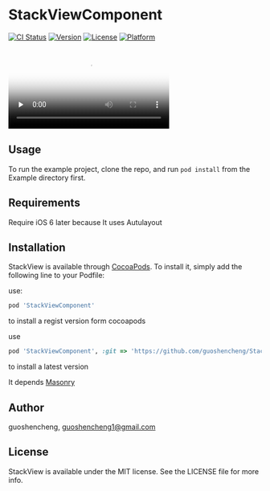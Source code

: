 # StackViewComponent

[![CI Status](http://img.shields.io/travis/guoshencheng/StackView.svg?style=flat)](https://travis-ci.org/guoshencheng/StackView)
[![Version](https://img.shields.io/cocoapods/v/StackView.svg?style=flat)](http://cocoapods.org/pods/StackView)
[![License](https://img.shields.io/cocoapods/l/StackView.svg?style=flat)](http://cocoapods.org/pods/StackView)
[![Platform](https://img.shields.io/cocoapods/p/StackView.svg?style=flat)](http://cocoapods.org/pods/StackView)

<video id="video" style="width: 320px" controls="" preload="none" poster="./ScreenShot.png">
      <source id="mp4" src="./ScreenShot.mp4">
</video>


## Usage

To run the example project, clone the repo, and run `pod install` from the Example directory first.

## Requirements
Require iOS 6 later because It uses Autulayout

## Installation

StackView is available through [CocoaPods](http://cocoapods.org). To install
it, simply add the following line to your Podfile:

use:
```ruby
pod 'StackViewComponent' 
```
to install a regist version form cocoapods

use
```ruby
pod 'StackViewComponent', :git => 'https://github.com/guoshencheng/StackView.git'
```
to install a latest version

It depends [Masonry](https://github.com/SnapKit/Masonry)

## Author

guoshencheng, guoshencheng1@gmail.com

## License

StackView is available under the MIT license. See the LICENSE file for more info.
